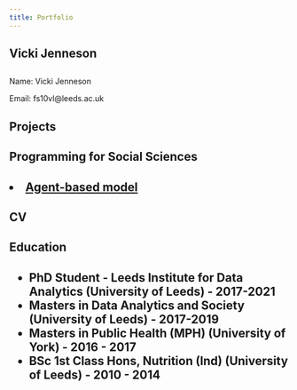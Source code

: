 ```yaml
---
title: Portfolio
---
```

  </head>
  <body>
    <section class="page-header">
      <h1 class="project-name">Vicki Jenneson</h1>
      <h2 class="project-tagline"></h2>
     
<p>Name: Vicki Jenneson</p>
<p>Email: fs10vl@leeds.ac.uk</p>

<h1>Projects<h1>
<h2>Programming for Social Sciences<h2>
 <li><a href="https://github.com/VickiJenneson/Agent-based-model">Agent-based model</a></li>
 
 <h1>CV<h1>
 <h2>Education<h2>
  <ul>
   <li>PhD Student - Leeds Institute for Data Analytics (University of Leeds) - 2017-2021</li>
   <li>Masters in Data Analytics and Society (University of Leeds) - 2017-2019</li>
   <li>Masters in Public Health (MPH) (University of York) - 2016 - 2017</li>
   <li>BSc 1st Class Hons, Nutrition (Ind) (University of Leeds) - 2010 - 2014</li>
